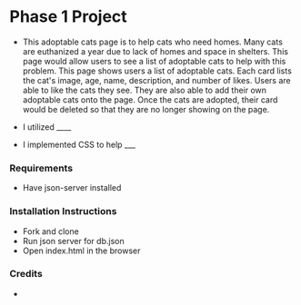 # Phase 1 Project
* This adoptable cats page is to help cats who need homes. Many cats are euthanized a year due to lack of homes and space in shelters. This page would allow users to see a list of adoptable cats to help with this problem. This page shows users a list of adoptable cats. Each card lists the cat's image, age, name, description, and number of likes. Users are able to like the cats they see. They are also able to add their own adoptable cats onto the page. Once the cats are adopted, their card would be deleted so that they are no longer showing on the page. 

* I utilized ____ 

* I implemented CSS to help ___

### Requirements
* Have json-server installed

### Installation Instructions
* Fork and clone
* Run json server for db.json
* Open index.html in the browser

### Credits
*